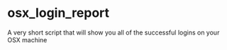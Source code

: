 # osx_login_report
A very short script that will show you all of the successful logins on your OSX machine
